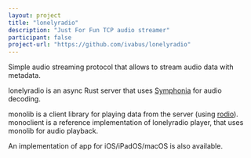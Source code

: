 ```yaml
---
layout: project
title: "lonelyradio"
description: "Just For Fun TCP audio streamer"
participant: false
project-url: "https://github.com/ivabus/lonelyradio"
---
```


Simple audio streaming protocol that allows to stream audio data with metadata.

lonelyradio is an async Rust server that uses [Symphonia](https://github.com/pdeljanov/Symphonia) for audio decoding.

monolib is a client library for playing data from the server (using [rodio](https://crates.io/crates/rodio)). monoclient is a reference implementation of lonelyradio player, that uses monolib for audio playback.

An implementation of app for iOS/iPadOS/macOS is also available.
